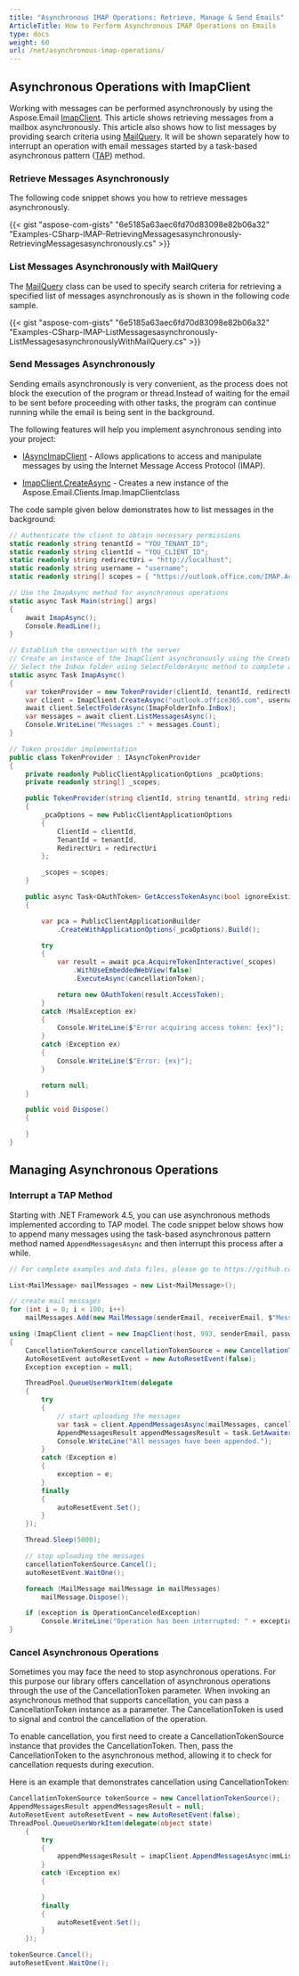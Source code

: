 ```yaml
---
title: "Asynchronous IMAP Operations: Retrieve, Manage & Send Emails"
ArticleTitle: How to Perform Asynchronous IMAP Operations on Emails
type: docs
weight: 60
url: /net/asynchronous-imap-operations/
---
```


## **Asynchronous Operations with ImapClient**

Working with messages can be performed asynchronously by using the Aspose.Email [ImapClient](https://reference.aspose.com/email/net/aspose.email.clients.imap/imapclient/). This article shows retrieving messages from a mailbox asynchronously. This article also shows how to list messages by providing search criteria using [MailQuery](https://reference.aspose.com/email/net/aspose.email.tools.search/mailquery/). It will be shown separately how to interrupt an operation with email messages started by a task-based asynchronous pattern ([TAP](https://learn.microsoft.com/en-us/dotnet/standard/asynchronous-programming-patterns/task-based-asynchronous-pattern-tap)) method.

### **Retrieve Messages Asynchronously**

The following code snippet shows you how to retrieve messages asynchronously.

{{< gist "aspose-com-gists" "6e5185a63aec6fd70d83098e82b06a32" "Examples-CSharp-IMAP-RetrievingMessagesasynchronously-RetrievingMessagesasynchronously.cs" >}}

### **List Messages Asynchronously with MailQuery**

The [MailQuery](https://reference.aspose.com/email/net/aspose.email.tools.search/mailquery/) class can be used to specify search criteria for retrieving a specified list of messages asynchronously as is shown in the following code sample.

{{< gist "aspose-com-gists" "6e5185a63aec6fd70d83098e82b06a32" "Examples-CSharp-IMAP-ListMessagesasynchronously-ListMessagesasynchronouslyWithMailQuery.cs" >}}


### **Send Messages Asynchronously**

Sending emails asynchronously is very convenient, as the process does not block the execution of the program or thread.Instead of waiting for the email to be sent before proceeding with other tasks, the program can continue running while the email is being sent in the background.

The following features will help you implement asynchronous sending into your project:

- [IAsyncImapClient](https://reference.aspose.com/email/net/aspose.email.clients.imap/iasyncimapclient/#iasyncimapclient-interface) - Allows applications to access and manipulate messages by using the Internet Message Access Protocol (IMAP).

- [ImapClient.CreateAsync](https://reference.aspose.com/email/net/aspose.email.clients.imap/imapclient/createasync/) - Creates a new instance of the Aspose.Email.Clients.Imap.ImapClientclass

The code sample given below demonstrates how to list messages in the background:

```cs
// Authenticate the client to obtain necessary permissions
static readonly string tenantId = "YOU_TENANT_ID";
static readonly string clientId = "YOU_CLIENT_ID";
static readonly string redirectUri = "http://localhost";
static readonly string username = "username";
static readonly string[] scopes = { "https://outlook.office.com/IMAP.AccessAsUser.All" };

// Use the ImapAsync method for asynchronous operations
static async Task Main(string[] args)
{
    await ImapAsync();
    Console.ReadLine();
}

// Establish the connection with the server
// Create an instance of the ImapClient asynchronously using the CreateAsync method
// Select the Inbox folder using SelectFolderAsync method to complete and fetch the list of email messages asynchronously using the ListMessagesAsync method.
static async Task ImapAsync()
{
    var tokenProvider = new TokenProvider(clientId, tenantId, redirectUri, scopes);
    var client = ImapClient.CreateAsync("outlook.office365.com", username, tokenProvider, 993).GetAwaiter().GetResult();
    await client.SelectFolderAsync(ImapFolderInfo.InBox);
    var messages = await client.ListMessagesAsync();
    Console.WriteLine("Messages :" + messages.Count);
}

// Token provider implementation
public class TokenProvider : IAsyncTokenProvider
{
    private readonly PublicClientApplicationOptions _pcaOptions;
    private readonly string[] _scopes;

    public TokenProvider(string clientId, string tenantId, string redirectUri, string[] scopes)
    {
        _pcaOptions = new PublicClientApplicationOptions
        {
            ClientId = clientId,
            TenantId = tenantId,
            RedirectUri = redirectUri
        };

        _scopes = scopes;
    }

    public async Task<OAuthToken> GetAccessTokenAsync(bool ignoreExistingToken = false, CancellationToken cancellationToken = default)
    {

        var pca = PublicClientApplicationBuilder
            .CreateWithApplicationOptions(_pcaOptions).Build();

        try
        {
            var result = await pca.AcquireTokenInteractive(_scopes)
                .WithUseEmbeddedWebView(false)
                .ExecuteAsync(cancellationToken);

            return new OAuthToken(result.AccessToken);
        }
        catch (MsalException ex)
        {
            Console.WriteLine($"Error acquiring access token: {ex}");
        }
        catch (Exception ex)
        {
            Console.WriteLine($"Error: {ex}");
        }

        return null;
    }

    public void Dispose()
    {

    }
}
```

## **Managing Asynchronous Operations**

### **Interrupt a TAP Method**

Starting with .NET Framework 4.5, you can use asynchronous methods implemented according to TAP model. The code snippet below shows how to append many messages using the task-based asynchronous pattern method named `AppendMessagesAsync` and then interrupt this process after a while.

```csharp
// For complete examples and data files, please go to https://github.com/aspose-email/Aspose.Email-for-.NET

List<MailMessage> mailMessages = new List<MailMessage>();

// create mail messages
for (int i = 0; i < 100; i++)
    mailMessages.Add(new MailMessage(senderEmail, receiverEmail, $"Message #{i}", "Text"));

using (ImapClient client = new ImapClient(host, 993, senderEmail, password, SecurityOptions.SSLImplicit))
{
    CancellationTokenSource cancellationTokenSource = new CancellationTokenSource();
    AutoResetEvent autoResetEvent = new AutoResetEvent(false);
    Exception exception = null;

    ThreadPool.QueueUserWorkItem(delegate
    {
        try
        {
            // start uploading the messages
            var task = client.AppendMessagesAsync(mailMessages, cancellationTokenSource.Token);
            AppendMessagesResult appendMessagesResult = task.GetAwaiter().GetResult();
            Console.WriteLine("All messages have been appended.");
        }
        catch (Exception e)
        {
            exception = e;
        }
        finally
        {
            autoResetEvent.Set();
        }
    });

    Thread.Sleep(5000);

    // stop uploading the messages
    cancellationTokenSource.Cancel();
    autoResetEvent.WaitOne();

    foreach (MailMessage mailMessage in mailMessages)
        mailMessage.Dispose();

    if (exception is OperationCanceledException)
        Console.WriteLine("Operation has been interrupted: " + exception.Message);
}
```

### **Cancel Asynchronous Operations**

Sometimes you may face the need to stop asynchronous operations. For this purpose our library offers cancellation of asynchronous operations through the use of the CancellationToken parameter. When invoking an asynchronous method that supports cancellation, you can pass a CancellationToken instance as a parameter. The CancellationToken is used to signal and control the cancellation of the operation.

To enable cancellation, you first need to create a CancellationTokenSource instance that provides the CancellationToken. Then, pass the CancellationToken to the asynchronous method, allowing it to check for cancellation requests during execution.

Here is an example that demonstrates cancellation using CancellationToken:

```cs
CancellationTokenSource tokenSource = new CancellationTokenSource();
AppendMessagesResult appendMessagesResult = null;
AutoResetEvent autoResetEvent = new AutoResetEvent(false);
ThreadPool.QueueUserWorkItem(delegate(object state)
    {
        try
        {
            appendMessagesResult = imapClient.AppendMessagesAsync(mmList, tokenSource.Token).GetAwaiter().GetResult();
        }
        catch (Exception ex)
        {

        }
        finally
        {
            autoResetEvent.Set();
        }
    });

tokenSource.Cancel();
autoResetEvent.WaitOne();
```
